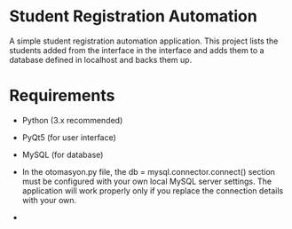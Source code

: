 # Student Registration Automation
A simple student registration automation application.
This project lists the students added from the interface in the interface and adds them to a database defined in localhost and backs them up.
# Requirements
- Python (3.x recommended)  
- PyQt5 (for user interface)  
- MySQL (for database)

- In the otomasyon.py file, the db = mysql.connector.connect() section must be configured with your own local MySQL server settings. The application will work properly only if you replace the connection details with your own.
- 
